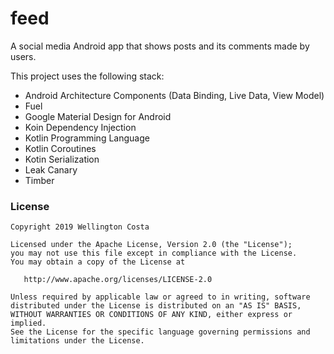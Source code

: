 # feed

A social media Android app that shows posts and its comments made by users.

This project uses the following stack:

- Android Architecture Components (Data Binding, Live Data, View Model)
- Fuel
- Google Material Design for Android
- Koin Dependency Injection
- Kotlin Programming Language
- Kotlin Coroutines
- Kotin Serialization
- Leak Canary
- Timber

### License

    Copyright 2019 Wellington Costa

    Licensed under the Apache License, Version 2.0 (the "License");
    you may not use this file except in compliance with the License.
    You may obtain a copy of the License at

       http://www.apache.org/licenses/LICENSE-2.0

    Unless required by applicable law or agreed to in writing, software
    distributed under the License is distributed on an "AS IS" BASIS,
    WITHOUT WARRANTIES OR CONDITIONS OF ANY KIND, either express or implied.
    See the License for the specific language governing permissions and
    limitations under the License.
